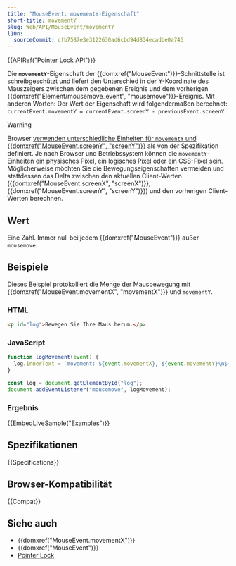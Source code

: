 ```yaml
---
title: "MouseEvent: movementY-Eigenschaft"
short-title: movementY
slug: Web/API/MouseEvent/movementY
l10n:
  sourceCommit: cfb7587e3e3122630ad6cbd94d834ecadbe0a746
---
```


{{APIRef("Pointer Lock API")}}

Die **`movementY`**-Eigenschaft der {{domxref("MouseEvent")}}-Schnittstelle ist schreibgeschützt und liefert den Unterschied in der Y-Koordinate des Mauszeigers zwischen dem gegebenen Ereignis und dem vorherigen {{domxref("Element/mousemove_event", "mousemove")}}-Ereignis.
Mit anderen Worten: Der Wert der Eigenschaft wird folgendermaßen berechnet: `currentEvent.movementY = currentEvent.screenY - previousEvent.screenY`.

> [!WARNING]
> Browser [verwenden unterschiedliche Einheiten für `movementY` und {{domxref("MouseEvent.screenY", "screenY")}}](https://github.com/w3c/pointerlock/issues/42) als von der Spezifikation definiert. Je nach Browser und Betriebssystem können die `movementY`-Einheiten ein physisches Pixel, ein logisches Pixel oder ein CSS-Pixel sein. Möglicherweise möchten Sie die Bewegungseigenschaften vermeiden und stattdessen das Delta zwischen den aktuellen Client-Werten ({{domxref("MouseEvent.screenX", "screenX")}}, {{domxref("MouseEvent.screenY", "screenY")}}) und den vorherigen Client-Werten berechnen.

## Wert

Eine Zahl. Immer null bei jedem {{domxref("MouseEvent")}} außer `mousemove`.

## Beispiele

Dieses Beispiel protokolliert die Menge der Mausbewegung mit {{domxref("MouseEvent.movementX", "movementX")}} und `movementY`.

### HTML

```html
<p id="log">Bewegen Sie Ihre Maus herum.</p>
```

### JavaScript

```js
function logMovement(event) {
  log.innerText = `movement: ${event.movementX}, ${event.movementY}\n${log.innerText}`;
}

const log = document.getElementById("log");
document.addEventListener("mousemove", logMovement);
```

### Ergebnis

{{EmbedLiveSample("Examples")}}

## Spezifikationen

{{Specifications}}

## Browser-Kompatibilität

{{Compat}}

## Siehe auch

- {{domxref("MouseEvent.movementX")}}
- {{domxref("MouseEvent")}}
- [Pointer Lock](/de/docs/Web/API/Pointer_Lock_API)
